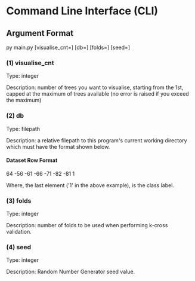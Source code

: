 # Command Line Interface (CLI)
## Argument Format
py main.py [visualise_cnt=<value>] [db=<value>] [folds=<value>] [seed=<value>]

### (1) visualise_cnt
Type: integer

Description: number of trees you want to visualise, starting from the 1st, capped at the maximum of trees available (no error is raised if you exceed the maximum)

### (2) db
Type: filepath

Description: a relative filepath to this program's current working directory which must have the format shown below.

#### Dataset Row Format
64	-56	-61	-66	-71	-82	-81	1

Where, the last element ('1' in the above example), is the class label.

### (3) folds
Type: integer

Description: number of folds to be used when performing k-cross validation.

### (4) seed
Type: integer

Description: Random Number Generator seed value.
